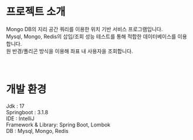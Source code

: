 <br>

# 프로젝트 소개
Mongo DB의 지리 공간 쿼리를 이용한 위치 기반 서비스 프로그램입니다. <br>
Mysql, Mongo, Redis의 삽입/조회 성능 테스트를 통해 적합한 데이터베이스를 이용합니다. <br>
원 반경/폴리곤 방식을 이용해 좌표 내 사용자을 조회합니다. <br>
<br>
<br>

# 개발 환경
Jdk                : 17 <br>
Springboot         : 3.1.8 <br>
IDE                : IntelliJ <br>
Framework & Library: Spring Boot, Lombok <br>
DB                 : Mysql, Mongo, Redis <br>
<br>
<br>
